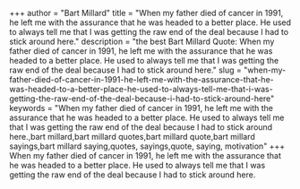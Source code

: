 +++
author = "Bart Millard"
title = "When my father died of cancer in 1991, he left me with the assurance that he was headed to a better place. He used to always tell me that I was getting the raw end of the deal because I had to stick around here."
description = "the best Bart Millard Quote: When my father died of cancer in 1991, he left me with the assurance that he was headed to a better place. He used to always tell me that I was getting the raw end of the deal because I had to stick around here."
slug = "when-my-father-died-of-cancer-in-1991-he-left-me-with-the-assurance-that-he-was-headed-to-a-better-place-he-used-to-always-tell-me-that-i-was-getting-the-raw-end-of-the-deal-because-i-had-to-stick-around-here"
keywords = "When my father died of cancer in 1991, he left me with the assurance that he was headed to a better place. He used to always tell me that I was getting the raw end of the deal because I had to stick around here.,bart millard,bart millard quotes,bart millard quote,bart millard sayings,bart millard saying,quotes, sayings,quote, saying, motivation"
+++
When my father died of cancer in 1991, he left me with the assurance that he was headed to a better place. He used to always tell me that I was getting the raw end of the deal because I had to stick around here.
